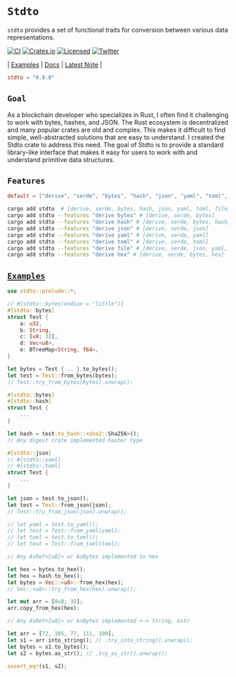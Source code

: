 # **`Stdto`**

`stdto` provides a set of functional traits for conversion between various data representations.

[![CI][ci-badge]][ci-url]
[![Crates.io][crates-badge]][crates-url]
[![Licensed][license-badge]][license-url]
[![Twitter][twitter-badge]][twitter-url]

[ci-badge]: https://github.com/just-do-halee/stdto/actions/workflows/ci.yml/badge.svg
[crates-badge]: https://img.shields.io/crates/v/stdto.svg?labelColor=383636
[license-badge]: https://img.shields.io/crates/l/stdto?labelColor=383636
[twitter-badge]: https://img.shields.io/twitter/follow/do_halee?style=flat&logo=twitter&color=4a4646&labelColor=333131&label=just-do-halee
[ci-url]: https://github.com/just-do-halee/stdto/actions
[twitter-url]: https://twitter.com/do_halee
[crates-url]: https://crates.io/crates/stdto
[license-url]: https://github.com/just-do-halee/stdto

| [Examples](./examples/) | [Docs](https://docs.rs/stdto) | [Latest Note](./CHANGELOG.md) |

```toml
stdto = "0.8.0"
```

## **`Goal`**

As a blockchain developer who specializes in Rust, I often find it challenging to work with bytes, hashes, and JSON. The Rust ecosystem is decentralized and many popular crates are old and complex. This makes it difficult to find simple, well-abstracted solutions that are easy to understand. I created the Stdto crate to address this need. The goal of Stdto is to provide a standard library-like interface that makes it easy for users to work with and understand primitive data structures.

## **`Features`**

```toml
default = ["derive", "serde", "bytes", "hash", "json", "yaml", "toml", "file", "hex"]
```
```sh
cargo add stdto  # [derive, serde, bytes, hash, json, yaml, toml, file, hex]
cargo add stdto --features "derive bytes" # [derive, serde, bytes]
cargo add stdto --features "derive hash" # [derive, serde, bytes, hash]
cargo add stdto --features "derive json" # [derive, serde, json]
cargo add stdto --features "derive yaml" # [derive, serde, yaml]
cargo add stdto --features "derive toml" # [derive, serde, toml]
cargo add stdto --features "derive file" # [derive, serde, json, yaml, toml]
cargo add stdto --features "derive hex" # [derive, serde, bytes, hex]
```

## [**`Examples`**](./examples/)

```rust
use stdto::prelude::*;
```

```rust
// #[stdto::bytes(endian = "little")]
#[stdto::bytes]
struct Test {
    a: u32,
    b: String,
    c: [u8; 32],
    d: Vec<u8>,
    e: BTreeMap<String, f64>,
}

let bytes = Test { .. }.to_bytes();
let test = Test::from_bytes(bytes);
// Test::try_from_bytes(bytes).unwrap();
```

```rust
#[stdto::bytes]
#[stdto::hash]
struct Test {
    ...
}

let hash = test.to_hash::<sha2::Sha256>();
// Any digest crate implemented hasher type
```

```rust
#[stdto::json]
// #[stdto::yaml]
// #[stdto::toml]
struct Test {
    ...
}

let json = test.to_json();
let test = Test::from_json(json);
// Test::try_from_json(json).unwrap();

// let yaml = test.to_yaml();
// let test = Test::from_yaml(yaml);
// let toml = test.to_toml();
// let test = Test::from_toml(toml);
```

```rust
// Any AsRef<[u8]> or AsBytes implemented to hex

let hex = bytes.to_hex();
let hex = hash.to_hex();
let bytes = Vec::<u8>::from_hex(hex);
// Vec::<u8>::try_from_hex(hex).unwrap();

let mut arr = [0u8; 32];
arr.copy_from_hex(hex);
```

```rust
// Any AsRef<[u8]> or AsBytes implemented <-> String, &str

let arr = [72, 105, 77, 111, 109];
let s1 = arr.into_string(); // .try_into_string().unwrap();
let bytes = s1.to_bytes();
let s2 = bytes.as_str(); // .try_as_str().unwrap();

assert_eq!(s1, s2);
```
